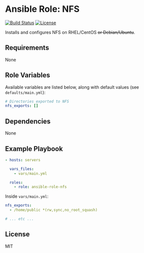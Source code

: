 # Ansible Role: NFS

[![Build Status](https://img.shields.io/travis/thestarkenya/ansible-role-nfs.svg)](https://travis-ci.org/thestarkenya/ansible-role-nfs) [![License](https://img.shields.io/badge/license-MIT-blue.svg)](https://raw.githubusercontent.com/thestarkenya/ansible-role-nfs/master/LICENSE)

Installs and configures NFS on RHEL/CentOS ~~or Debian/Ubuntu~~.

## Requirements

None

## Role Variables

Available variables are listed below, along with default values (see `defaults/main.yml`):

```yaml
# Directories exported to NFS
nfs_exports: []
```

## Dependencies

None

## Example Playbook

```yaml
- hosts: servers

  vars_files:
    - vars/main.yml

  roles:
    - role: ansible-role-nfs
```

Inside `vars/main.yml`:

```yaml
nfs_exports:
  - /home/public *(rw,sync,no_root_squash)

# ... etc ...
```

## License

MIT

